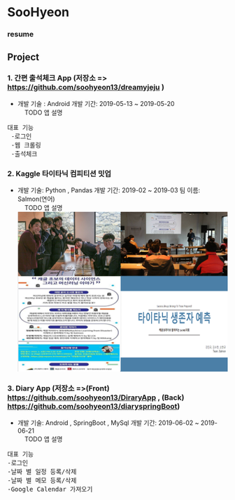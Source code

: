 # SooHyeon
### resume

## Project

### 1. 간편 출석체크 App (저장소 => https://github.com/soohyeon13/dreamyjeju ) <br>
-  개발 기술 : Android 개발 기간: 2019-05-13 ~ 2019-05-20 <br>
&nbsp; &nbsp;    TODO 앱 설명 <br>
<pre>
대표 기능
 -로그인
 -웹 크롤링
 -출석체크
</pre>    

### 2. Kaggle 타이타닉 컴피티션 밋업 <br>
-  개발 기술: Python , Pandas 개발 기간: 2019-02 ~ 2019-03 팀 이름: Salmon(연어) <br>
&nbsp; &nbsp;    TODO 앱 설명 <br>
![ex_screenshot](./image/kaggle_competition.PNG)<br>

### 3. Diary App (저장소 =>(Front) https://github.com/soohyeon13/DiraryApp , (Back) https://github.com/soohyeon13/diaryspringBoot) <br>
-  개발 기술: Android , SpringBoot , MySql 개발 기간: 2019-06-02 ~ 2019-06-21 <br>
&nbsp; &nbsp;    TODO 앱 설명 <br>
<pre>
대표 기능 
-로그인
-날짜 별 일정 등록/삭제
-날짜 별 메모 등록/삭제
-Google Calendar 가져오기
</pre>



